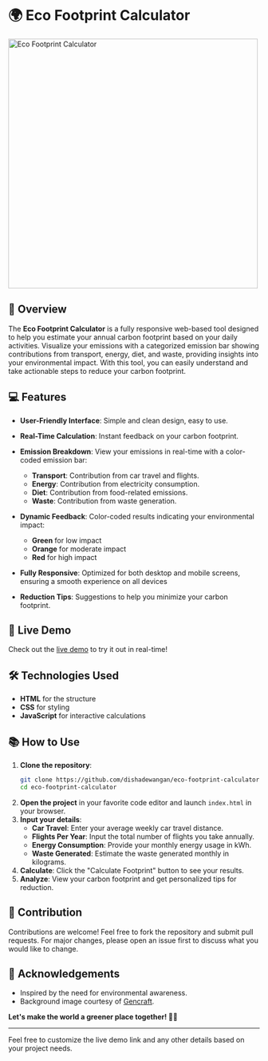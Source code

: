 # 🌍 Eco Footprint Calculator

<img src="https://cdn.gencraft.com/prod/user/c5eae46e-aa3b-493a-86bb-c5df09316c93/2ac756bf-c5a0-4692-9fc9-1209d47cd660/image/image0_0.jpg?Expires=1731742791&Signature=OfzG~ePX7sB1fodK4i0vYMQ0QXu8j3P8pT6l1Zh~CtN~Yz2aQTSrLgVGoIaVspGJzZNmfsJ9uarBdibf47Zld6dzl6Mo90ZPjUlj0xrbxqdmQz5eOD8qZ4AVY03yF833DhPxBhUYjG6zaLFkYYDOX~~Xscn8HtNxNOsdpVMuPCXlBc-YrbzmlViBmnV-gM9r5Jju8I5ZYpKlsYcrh5nfxhkbf3cbTKTAyQasohwgK7D7CXFaCPRK1NwEFWx5oLj27PFtgnxWlapADcHrU68vX8iv44ixyVf5C5XXw0cMLRRuPCb9WbU2b5j2aWSx46PcLfNa2bSpumTZg6VG-U48Og__&Key-Pair-Id=K3RDDB1TZ8BHT8" alt="Eco Footprint Calculator" width="500" />


## 🌟 Overview

The **Eco Footprint Calculator** is a fully responsive web-based tool designed to help you estimate your annual carbon footprint based on your daily activities. Visualize your emissions with a categorized emission bar showing contributions from transport, energy, diet, and waste, providing insights into your environmental impact. With this tool, you can easily understand and take actionable steps to reduce your carbon footprint.

## 💻 Features
- **User-Friendly Interface**: Simple and clean design, easy to use.
- **Real-Time Calculation**: Instant feedback on your carbon footprint.
- **Emission Breakdown**: View your emissions in real-time with a color-coded emission bar:
  - **Transport**: Contribution from car travel and flights.
  - **Energy**: Contribution from electricity consumption.
  - **Diet**: Contribution from food-related emissions.
  - **Waste**: Contribution from waste generation.
    
- **Dynamic Feedback**: Color-coded results indicating your environmental impact:
  - **Green** for low impact
  - **Orange** for moderate impact
  - **Red** for high impact
- **Fully Responsive**: Optimized for both desktop and mobile screens, ensuring a smooth experience on all devices
- **Reduction Tips**: Suggestions to help you minimize your carbon footprint.

## 🚀 Live Demo
Check out the [live demo](https://dishadewangan.github.io/Eco_Footprint_Calculator/) to try it out in real-time!

## 🛠️ Technologies Used
- **HTML** for the structure
- **CSS** for styling
- **JavaScript** for interactive calculations

## 📚 How to Use
1. **Clone the repository**:
   ```bash
   git clone https://github.com/dishadewangan/eco-footprint-calculator.git
   cd eco-footprint-calculator
   ```
2. **Open the project** in your favorite code editor and launch `index.html` in your browser.
3. **Input your details**:
   - **Car Travel**: Enter your average weekly car travel distance.
   - **Flights Per Year**: Input the total number of flights you take annually.
   - **Energy Consumption**: Provide your monthly energy usage in kWh.
   - **Waste Generated**: Estimate the waste generated monthly in kilograms.
4. **Calculate**: Click the "Calculate Footprint" button to see your results.
5. **Analyze**: View your carbon footprint and get personalized tips for reduction.


## 🤝 Contribution
Contributions are welcome! Feel free to fork the repository and submit pull requests. For major changes, please open an issue first to discuss what you would like to change.


## 🌱 Acknowledgements
- Inspired by the need for environmental awareness.
- Background image courtesy of [Gencraft](#).

**Let's make the world a greener place together! 🌳💚**

---

Feel free to customize the live demo link and any other details based on your project needs.
